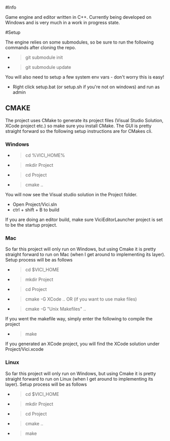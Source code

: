 #Info

Game engine and editor written in C++. Currently being developed on Windows and is very much in a work in progress state.

#Setup

The engine relies on some submodules, so be sure to run the following commands after cloning the repo.
- > git submodule init
- > git submodule update

You will also need to setup a few system env vars - don't worry this is easy!
- Right click setup.bat (or setup.sh if you're not on windows) and run as admin

## CMAKE

The project uses CMake to generate its project files (Visual Studio Solution, XCode project etc.) so make sure you install CMake. The GUI
is pretty straight forward so the following setup instructions are for CMakes cli.

### Windows
- > cd %VICI_HOME% 
- > mkdir Project
- > cd Project
- > cmake ..

You will now see the Visual studio solution in the Project folder.
- Open Project/Vici.sln
- ctrl + shift + B to build

If you are doing an editor build, make sure ViciEditorLauncher project is set to be the startup project.

### Mac
So far this project will only run on Windows, but using Cmake it is pretty straight forward to run on Mac (when I get around
to implementing its layer).
Setup process will be as follows

- > cd $VICI_HOME
- > mkdir Project
- > cd Project
- > cmake -G XCode ..
OR (if you want to use make files)
- > cmake -G "Unix Makefiles" ..

If you went the makefile way, simply enter the following to compile the project
- > make

If you generated an XCode project, you will find the XCode solution under Project/Vici.xcode

### Linux
So far this project will only run on Windows, but using Cmake it is pretty straight forward to run on Linux (when I get around
to implementing its layer).
Setup process will be as follows

- > cd $VICI_HOME
- > mkdir Project
- > cd Project
- > cmake ..
- > make


